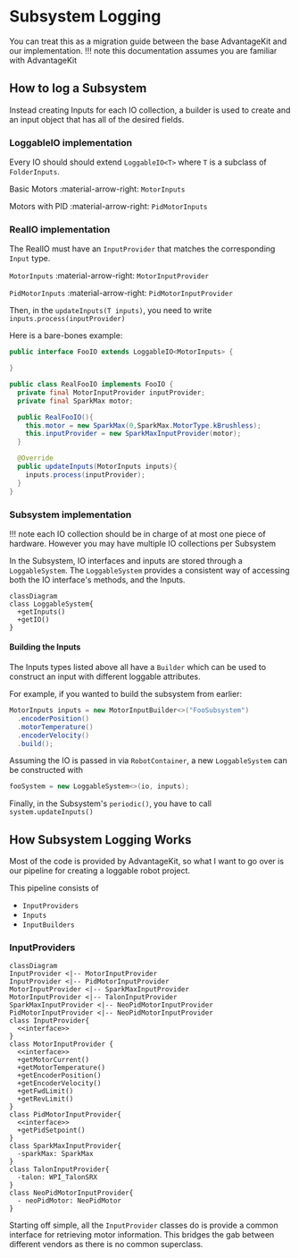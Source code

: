 # Subsystem Logging

You can treat this as a migration guide between the base AdvantageKit and our implementation.
!!! note
    this documentation assumes you are familiar with AdvantageKit

## How to log a Subsystem

Instead creating Inputs for each IO collection, a builder is used to create and an input object that has all of the desired fields.

### LoggableIO implementation

Every IO should should extend `LoggableIO<T>` where `T` is a subclass of `FolderInputs`.

Basic Motors :material-arrow-right: `MotorInputs`

Motors with PID :material-arrow-right: `PidMotorInputs`

### RealIO implementation

The RealIO must have an `InputProvider` that matches the corresponding `Input` type.

`MotorInputs` :material-arrow-right: `MotorInputProvider`

`PidMotorInputs` :material-arrow-right: `PidMotorInputProvider`

Then, in the `updateInputs(T inputs)`, you need to write `inputs.process(inputProvider)`

Here is a bare-bones example:

```java
public interface FooIO extends LoggableIO<MotorInputs> {

}

public class RealFooIO implements FooIO {
  private final MotorInputProvider inputProvider;
  private final SparkMax motor;

  public RealFooIO(){
    this.motor = new SparkMax(0,SparkMax.MotorType.kBrushless);
    this.inputProvider = new SparkMaxInputProvider(motor);
  }

  @Override
  public updateInputs(MotorInputs inputs){
    inputs.process(inputProvider);
  }
}
```

### Subsystem implementation

!!! note
    each IO collection should be in charge of at most one piece of hardware. However you may have multiple IO collections per Subsystem

In the Subsystem, IO interfaces and inputs are stored through a `LoggableSystem`. The `LoggableSystem` provides a consistent way of accessing both the IO interface's methods, and the Inputs.

``` mermaid
classDiagram
class LoggableSystem{
  +getInputs()
  +getIO()
} 
```

#### Building the Inputs

The Inputs types listed above all have a `Builder` which can be used to construct an input with different loggable attributes.

For example, if you wanted to build the subsystem from earlier:

```java
MotorInputs inputs = new MotorInputBuilder<>("FooSubsystem")
  .encoderPosition()
  .motorTemperature()
  .encoderVelocity()
  .build();
```

Assuming the IO is passed in via `RobotContainer`, a new `LoggableSystem` can be constructed with

```java
fooSystem = new LoggableSystem<>(io, inputs);
```

Finally, in the Subsystem's `periodic()`, you have to call `system.updateInputs()`

## How Subsystem Logging Works

Most of the code is provided by AdvantageKit,  so what I want to go over is our pipeline for creating a loggable robot project.

This pipeline consists of

- `InputProviders`
- `Inputs`
- `InputBuilders`

### InputProviders

``` mermaid
classDiagram
InputProvider <|-- MotorInputProvider
InputProvider <|-- PidMotorInputProvider
MotorInputProvider <|-- SparkMaxInputProvider
MotorInputProvider <|-- TalonInputProvider
SparkMaxInputProvider <|-- NeoPidMotorInputProvider
PidMotorInputProvider <|-- NeoPidMotorInputProvider
class InputProvider{
  <<interface>>
}
class MotorInputProvider {
  <<interface>>
  +getMotorCurrent()
  +getMotorTemperature()
  +getEncoderPosition()
  +getEncoderVelocity()
  +getFwdLimit()
  +getRevLimit()
}
class PidMotorInputProvider{
  <<interface>>
  +getPidSetpoint()
}
class SparkMaxInputProvider{
  -sparkMax: SparkMax
}
class TalonInputProvider{
  -talon: WPI_TalonSRX
}
class NeoPidMotorInputProvider{
  - neoPidMotor: NeoPidMotor
}
```

Starting off simple, all the `InputProvider` classes do is provide a common interface for retrieving motor information. This bridges the gab between different vendors as there is no common superclass.

